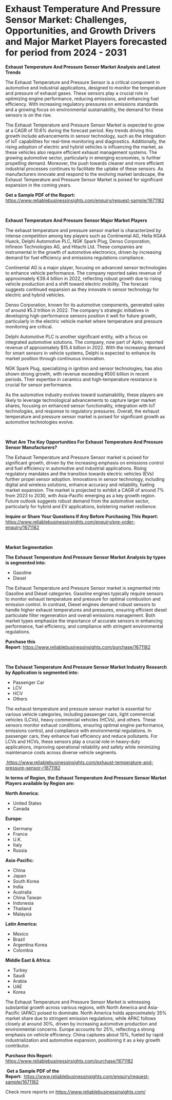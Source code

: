 <p><h1>Exhaust Temperature And Pressure Sensor Market: Challenges, Opportunities, and Growth Drivers and Major Market Players forecasted for period from 2024 - 2031</h1></p><p><strong>Exhaust Temperature And Pressure Sensor Market Analysis and Latest Trends</strong></p>
<p><p>The Exhaust Temperature and Pressure Sensor is a critical component in automotive and industrial applications, designed to monitor the temperature and pressure of exhaust gases. These sensors play a crucial role in optimizing engine performance, reducing emissions, and enhancing fuel efficiency. With increasing regulatory pressures on emissions standards and a growing focus on environmental sustainability, the demand for these sensors is on the rise.</p><p>The Exhaust Temperature and Pressure Sensor Market is expected to grow at a CAGR of 10.6% during the forecast period. Key trends driving this growth include advancements in sensor technology, such as the integration of IoT capabilities for real-time monitoring and diagnostics. Additionally, the rising adoption of electric and hybrid vehicles is influencing the market, as these vehicles also require efficient exhaust management systems. The growing automotive sector, particularly in emerging economies, is further propelling demand. Moreover, the push towards cleaner and more efficient industrial processes continues to facilitate the uptake of these sensors. As manufacturers innovate and respond to the evolving market landscape, the Exhaust Temperature and Pressure Sensor Market is poised for significant expansion in the coming years.</p></p>
<p><strong>Get a Sample PDF of the Report:&nbsp;</strong> <a href="https://www.reliablebusinessinsights.com/enquiry/request-sample/1671182?utm_campaign=96&utm_medium=2&utm_source=Github&utm_content=ia&utm_term=27122024&utm_id=exhaust-temperature-and-pressure-sensor">https://www.reliablebusinessinsights.com/enquiry/request-sample/1671182</a></p>
<p>&nbsp;</p>
<p><strong>Exhaust Temperature And Pressure Sensor Major Market Players</strong></p>
<p><p>The exhaust temperature and pressure sensor market is characterized by intense competition among key players such as Continental AG, Hella KGAA Hueck, Delphi Automotive PLC, NGK Spark Plug, Denso Corporation, Infineon Technologies AG, and Hitachi Ltd. These companies are instrumental in the growth of automotive electronics, driven by increasing demand for fuel efficiency and emissions regulations compliance.</p><p>Continental AG is a major player, focusing on advanced sensor technologies to enhance vehicle performance. The company reported sales revenue of approximately €39.4 billion in 2022, reflecting robust growth due to rising vehicle production and a shift toward electric mobility. The forecast suggests continued expansion as they innovate in sensor technology for electric and hybrid vehicles.</p><p>Denso Corporation, known for its automotive components, generated sales of around ¥5.3 trillion in 2022. The company's strategic initiatives in developing high-performance sensors position it well for future growth, particularly in the electric vehicle market where temperature and pressure monitoring are critical.</p><p>Delphi Automotive PLC is another significant entity, with a focus on integrated automotive solutions. The company, now part of Aptiv, reported revenue of approximately $15.4 billion in 2022. With the increasing demand for smart sensors in vehicle systems, Delphi is expected to enhance its market position through continuous innovation.</p><p>NGK Spark Plug, specializing in ignition and sensor technologies, has also shown strong growth, with revenue exceeding ¥500 billion in recent periods. Their expertise in ceramics and high-temperature resistance is crucial for sensor performance.</p><p>As the automotive industry evolves toward sustainability, these players are likely to leverage technological advancements to capture larger market shares, focusing on enhanced sensor functionality, integration with IoT technologies, and response to regulatory pressures. Overall, the exhaust temperature and pressure sensor market is poised for significant growth as automotive technologies evolve.</p></p>
<p>&nbsp;</p>
<p><strong>What Are The Key Opportunities For Exhaust Temperature And Pressure Sensor Manufacturers?</strong></p>
<p><p>The Exhaust Temperature and Pressure Sensor market is poised for significant growth, driven by the increasing emphasis on emissions control and fuel efficiency in automotive and industrial applications. Rising regulatory mandates and the transition towards electric vehicles (EVs) further propel sensor adoption. Innovations in sensor technology, including digital and wireless solutions, enhance accuracy and reliability, fueling market expansion. The market is projected to exhibit a CAGR of around 7% from 2023 to 2030, with Asia-Pacific emerging as a key growth region. Future outlook suggests robust demand from the automotive sector, particularly for hybrid and EV applications, bolstering market resilience.</p></p>
<p><strong>Inquire or Share Your Questions If Any Before Purchasing This Report:</strong> <a href="https://www.reliablebusinessinsights.com/enquiry/pre-order-enquiry/1671182?utm_campaign=96&utm_medium=2&utm_source=Github&utm_content=ia&utm_term=27122024&utm_id=exhaust-temperature-and-pressure-sensor">https://www.reliablebusinessinsights.com/enquiry/pre-order-enquiry/1671182</a></p>
<p>&nbsp;</p>
<p><strong>Market Segmentation</strong></p>
<p><strong>The Exhaust Temperature And Pressure Sensor Market Analysis by types is segmented into:</strong></p>
<p><ul><li>Gasoline</li><li>Diesel</li></ul></p>
<p><p>The Exhaust Temperature and Pressure Sensor market is segmented into Gasoline and Diesel categories. Gasoline engines typically require sensors to monitor exhaust temperature and pressure for optimal combustion and emission control. In contrast, Diesel engines demand robust sensors to handle higher exhaust temperatures and pressures, ensuring efficient diesel particulate filter regeneration and overall emissions management. Both market types emphasize the importance of accurate sensors in enhancing performance, fuel efficiency, and compliance with stringent environmental regulations.</p></p>
<p><strong>Purchase this Report:&nbsp;</strong><a href="https://www.reliablebusinessinsights.com/purchase/1671182?utm_campaign=96&utm_medium=2&utm_source=Github&utm_content=ia&utm_term=27122024&utm_id=exhaust-temperature-and-pressure-sensor">https://www.reliablebusinessinsights.com/purchase/1671182</a></p>
<p>&nbsp;</p>
<p><strong>The Exhaust Temperature And Pressure Sensor Market Industry Research by Application is segmented into:</strong></p>
<p><ul><li>Passenger Car</li><li>LCV</li><li>HCV</li><li>Others</li></ul></p>
<p><p>The exhaust temperature and pressure sensor market is essential for various vehicle categories, including passenger cars, light commercial vehicles (LCVs), heavy commercial vehicles (HCVs), and others. These sensors monitor exhaust conditions, ensuring optimal engine performance, emissions control, and compliance with environmental regulations. In passenger cars, they enhance fuel efficiency and reduce pollutants. For LCVs and HCVs, these sensors play a crucial role in heavy-duty applications, improving operational reliability and safety while minimizing maintenance costs across diverse vehicle segments.</p></p>
<p><a href="https://www.reliablebusinessinsights.com/exhaust-temperature-and-pressure-sensor-r1671182?utm_campaign=96&utm_medium=2&utm_source=Github&utm_content=ia&utm_term=27122024&utm_id=exhaust-temperature-and-pressure-sensor">&nbsp;https://www.reliablebusinessinsights.com/exhaust-temperature-and-pressure-sensor-r1671182</a></p>
<p><strong>In terms of Region, the Exhaust Temperature And Pressure Sensor Market Players available by Region are:</strong></p>
<p>
    <p> <strong> North America: </strong>
        <ul>
            <li>United States</li>
            <li>Canada</li>
        </ul>
        </p> 
    <p> <strong> Europe: </strong>
        <ul>
            <li>Germany</li>
            <li>France</li>
            <li>U.K.</li>
            <li>Italy</li>
            <li>Russia</li>
        </ul>
        </p> 
    <p> <strong> Asia-Pacific: </strong>
        <ul>
            <li>China</li>
            <li>Japan</li>
            <li>South Korea</li>
            <li>India</li>
            <li>Australia</li>
            <li>China Taiwan</li>
            <li>Indonesia</li>
            <li>Thailand</li>
            <li>Malaysia</li>
        </ul>
        </p> 
    <p> <strong> Latin America: </strong>
        <ul>
            <li>Mexico</li>
            <li>Brazil</li>
            <li>Argentina Korea</li>
            <li>Colombia</li>
        </ul>
        </p> 
    <p> <strong> Middle East & Africa: </strong>
        <ul>
            <li>Turkey</li>
            <li>Saudi</li>
            <li>Arabia</li>
            <li>UAE</li>
            <li>Korea</li>
        </ul>
    </p>
    </p>
<p><p>The Exhaust Temperature and Pressure Sensor Market is witnessing substantial growth across various regions, with North America and Asia-Pacific (APAC) poised to dominate. North America holds approximately 35% market share due to stringent emission regulations, while APAC follows closely at around 30%, driven by increasing automotive production and environmental concerns. Europe accounts for 25%, reflecting a strong emphasis on vehicle efficiency. China captures about 10%, fueled by rapid industrialization and automotive expansion, positioning it as a key growth contributor.</p></p>
<p><strong>Purchase this Report: </strong><a href="https://www.reliablebusinessinsights.com/purchase/1671182?utm_campaign=96&utm_medium=2&utm_source=Github&utm_content=ia&utm_term=27122024&utm_id=exhaust-temperature-and-pressure-sensor">https://www.reliablebusinessinsights.com/purchase/1671182</a></p>
<p>&nbsp;<strong>Get a Sample PDF of the Report:&nbsp;&nbsp;</strong><a href="https://www.reliablebusinessinsights.com/enquiry/request-sample/1671182?utm_campaign=96&utm_medium=2&utm_source=Github&utm_content=ia&utm_term=27122024&utm_id=exhaust-temperature-and-pressure-sensor">https://www.reliablebusinessinsights.com/enquiry/request-sample/1671182</a></p>
<p><strong></strong></p>
<p>Check more reports on <a href="https://www.reliablebusinessinsights.com/?utm_campaign=96&utm_medium=2&utm_source=Github&utm_content=ia&utm_term=27122024&utm_id=exhaust-temperature-and-pressure-sensor">https://www.reliablebusinessinsights.com/</a></p>